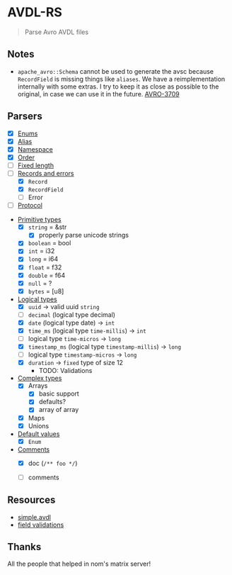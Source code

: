 # AVDL-RS

> Parse Avro AVDL files

## Notes

- `apache_avro::Schema` cannot be used to generate the avsc because `RecordField` is missing things like `aliases`. We have a reimplementation internally with some extras. I try to keep it as close as possible
to the original, in case we can use it in the future. [AVRO-3709](https://issues.apache.org/jira/browse/AVRO-3709)

## Parsers

- [x] [Enums](https://avro.apache.org/docs/1.11.1/idl-language/#defining-an-enumeration)
- [x] [Alias](https://avro.apache.org/docs/1.11.1/idl-language/#annotations-for-ordering-and-namespaces)
- [x] [Namespace](https://avro.apache.org/docs/1.11.1/idl-language/#annotations-for-ordering-and-namespaces)
- [x] [Order](https://avro.apache.org/docs/1.11.1/idl-language/#annotations-for-ordering-and-namespaces)
- [ ] [Fixed length](https://avro.apache.org/docs/1.11.1/idl-language/#defining-a-fixed-length-field)
- [ ] [Records and errors](https://avro.apache.org/docs/1.11.1/idl-language/#defining-records-and-errors)
    - [x] `Record`
    - [x] `RecordField`
    - [ ] Error
- [ ] [Protocol](https://avro.apache.org/docs/1.11.1/idl-language/#defining-a-protocol-in-avro-idl)
- [Primitive types](https://avro.apache.org/docs/1.11.1/idl-language/#primitive-types)
    - [x] `string` = &str
        - [x] properly parse unicode strings
    - [x] `boolean` = bool
    - [x] `int` = i32
    - [x] `long` = i64
    - [x] `float` = f32
    - [x] `double` = f64
    - [x] `null` = ?
    - [x] `bytes` = [u8]
- [Logical types](https://avro.apache.org/docs/1.11.1/idl-language/#logical-types)
    - [x] `uuid` -> valid uuid `string`
    - [ ] `decimal` (logical type decimal)
    - [x] `date` (logical type date) -> `int`
    - [x] `time_ms` (logical type `time-millis`) -> `int`
    - [ ] logical type `time-micros` -> `long`
    - [x] `timestamp_ms` (logical type `timestamp-millis`) -> `long`
    - [ ] logical type `timestamp-micros` -> `long`
    - [x] `duration` -> `fixed` type of size 12
        - TODO: Validations
- [Complex types](https://avro.apache.org/docs/1.11.1/idl-language/#complex-types)
    - [x] Arrays
        - [x] basic support
        - [x] defaults?
        - [x] array of array
    - [x] Maps
    - [x] Unions
- [Default values](https://avro.apache.org/docs/1.11.1/idl-language/#default-values)
    - [x] `Enum`
- [Comments](https://avro.apache.org/docs/1.11.1/idl-language/#comments)
    - [x] doc (`/** foo */`)
    - [ ] comments


## Resources

- [simple.avdl](https://github.com/apache/avro/blob/b918209e42f18174bc90b1d8bd68402d96d93353/lang/java/compiler/src/test/idl/input/simple.avdl#L37)
- [field validations](https://github.com/apache/avro/blob/master/lang/java/avro/src/main/java/org/apache/avro/Schema.java#L959)

## Thanks

All the people that helped in nom's matrix server!
